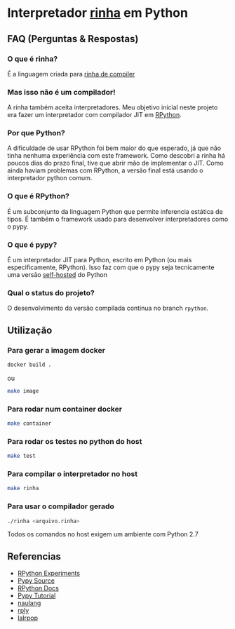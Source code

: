 # Interpretador [rinha](https://github.com/aripiprazole/rinha-de-compiler) em Python

## FAQ (Perguntas & Respostas)

### O que é rinha?

É a linguagem criada para [rinha de compiler](https://github.com/aripiprazole/rinha-de-compiler)

### Mas isso não é um compilador!

A rinha também aceita interpretadores. Meu objetivo inicial neste projeto era fazer um interpretador com compilador JIT em [RPython](https://rpython.readthedocs.io/).

### Por que Python?

A dificuldade de usar RPython foi bem maior do que esperado, já que não tinha nenhuma experiência com este framework. Como descobri a rinha há poucos dias do prazo final, tive que abrir mão de implementar o JIT. Como ainda haviam problemas com RPython, a versão final está usando o interpretador python comum.

### O que é RPython?

É um subconjunto da linguagem Python que permite inferencia estática de tipos.
É também  o framework usado para desenvolver interpretadores como o pypy.

### O que é pypy?

É um interpretador JIT para Python, escrito em Python (ou mais especificamente, RPython).
Isso faz com que o pypy seja tecnicamente uma versão [self-hosted](https://pt.wikipedia.org/wiki/Auto-hospedagem) do Python

### Qual o status do projeto?

O desenvolvimento da versão compilada continua no branch `rpython`. 

## Utilização

### Para gerar a imagem docker

```sh
docker build .
```
ou

```sh
make image
```

### Para rodar num container docker

```sh
make container
```

### Para rodar os testes no python do host

```sh
make test
```

### Para compilar o interpretador no host

```sh
make rinha
```

### Para usar o compilador gerado

```sh
./rinha <arquivo.rinha>
```

Todos os comandos no host exigem um ambiente com Python 2.7

## Referencias
- [RPython Experiments](https://github.com/dmlockhart/rpython-experiments)
- [Pypy Source](https://foss.heptapod.net/pypy/pypy)
- [RPython Docs](https://rpython.readthedocs.io/en/latest/index.html)
- [Pypy Tutorial](https://www.pypy.org/posts/2011/04/tutorial-writing-interpreter-with-pypy-3785910476193156295.html)
- [naulang](https://github.com/samgiles/naulang/tree/master)
- [rply](https://rply.readthedocs.io/en/latest/users-guide/parsers.html#precedence-on-rules)
- [lalrpop](http://lalrpop.github.io/lalrpop/tutorial/002_paren_numbers.html)